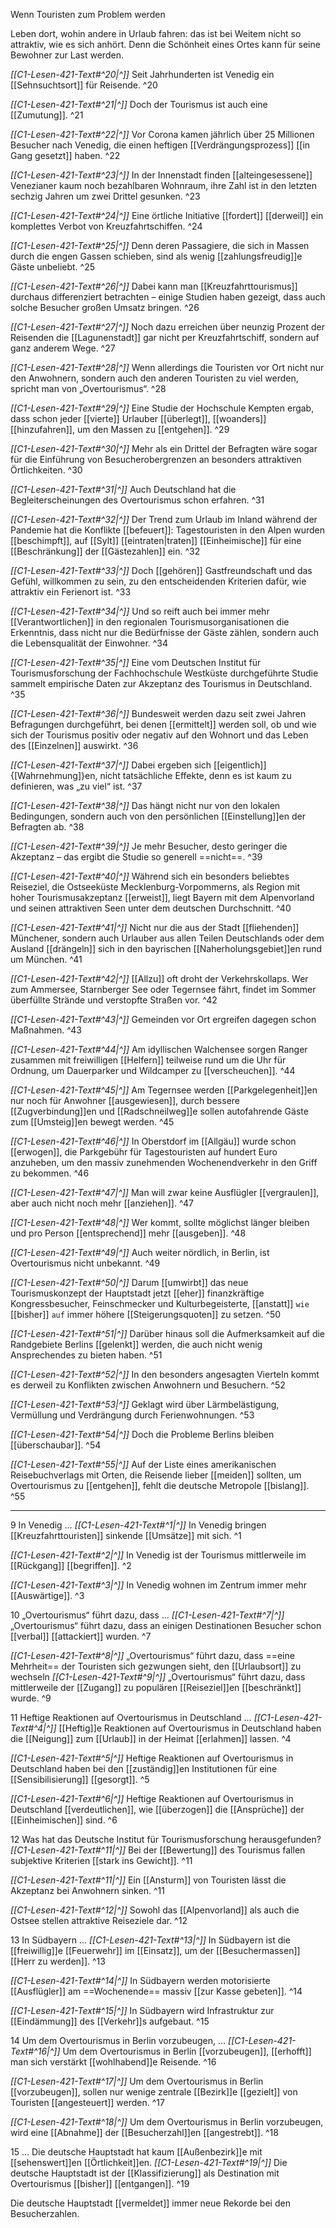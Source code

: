 Wenn Touristen zum Problem werden

Leben dort, wohin andere in Urlaub fahren: das ist bei Weitem nicht so attraktiv, wie es sich anhört. Denn die Schönheit eines Ortes kann für seine Bewohner zur Last werden.

_[[C1-Lesen-421-Text#^20|^]]_ Seit Jahrhunderten ist Venedig ein [[Sehnsuchtsort]] für Reisende. ^20

_[[C1-Lesen-421-Text#^21|^]]_ Doch der Tourismus ist auch eine [[Zumutung]]. ^21

_[[C1-Lesen-421-Text#^22|^]]_ Vor Corona kamen jährlich über 25 Millionen Besucher nach Venedig, die einen heftigen [[Verdrängungsprozess]] [[in Gang gesetzt]] haben. ^22

_[[C1-Lesen-421-Text#^23|^]]_ In der Innenstadt finden [[alteingesessene]] Venezianer kaum noch bezahlbaren Wohnraum, ihre Zahl ist in den letzten sechzig Jahren um zwei Drittel gesunken. ^23

_[[C1-Lesen-421-Text#^24|^]]_ Eine örtliche Initiative [[fordert]] [[derweil]] ein komplettes Verbot von Kreuzfahrtschiffen. ^24

_[[C1-Lesen-421-Text#^25|^]]_ Denn deren Passagiere, die sich in Massen durch die engen Gassen schieben, sind als wenig [[zahlungsfreudig]]e Gäste unbeliebt. ^25

_[[C1-Lesen-421-Text#^26|^]]_ Dabei kann man [[Kreuzfahrttourismus]] durchaus differenziert betrachten – einige Studien haben gezeigt, dass auch solche Besucher großen Umsatz bringen. ^26

_[[C1-Lesen-421-Text#^27|^]]_ Noch dazu erreichen über neunzig Prozent der Reisenden die [[Lagunenstadt]] gar nicht per Kreuzfahrtschiff, sondern auf ganz anderem Wege. ^27

_[[C1-Lesen-421-Text#^28|^]]_ Wenn allerdings die Touristen vor Ort nicht nur den Anwohnern, sondern auch den anderen Touristen zu viel werden, spricht man von „Overtourismus“. ^28

_[[C1-Lesen-421-Text#^29|^]]_ Eine Studie der Hochschule Kempten ergab, dass schon jeder [[vierte]] Urlauber [[überlegt]], [[woanders]] [[hinzufahren]], um den Massen zu [[entgehen]]. ^29

_[[C1-Lesen-421-Text#^30|^]]_ Mehr als ein Drittel der Befragten wäre sogar für die Einführung von Besucherober­grenzen an besonders attraktiven Örtlichkeiten. ^30

_[[C1-Lesen-421-Text#^31|^]]_ Auch Deutschland hat die Begleiterscheinungen des Overtourismus schon erfahren. ^31

_[[C1-Lesen-421-Text#^32|^]]_ Der Trend zum Urlaub im Inland während der Pandemie hat die Konflikte [[befeuert]]: Tagestouristen in den Alpen wurden [[beschimpft]], auf [[Sylt]] [[eintraten|traten]] [[Einheimische]] für eine [[Beschränkung]] der [[Gästezahlen]] ein. ^32

_[[C1-Lesen-421-Text#^33|^]]_ Doch [[gehören]] Gastfreundschaft und das Gefühl, willkommen zu sein, zu den entscheidenden Kriterien dafür, wie attraktiv ein Ferienort ist. ^33

_[[C1-Lesen-421-Text#^34|^]]_ Und so reift auch bei immer mehr [[Verantwortlichen]] in den regionalen Tourismusorganisationen die Erkenntnis, dass nicht nur die Bedürfnisse der Gäste zählen, sondern auch die Lebensqualität der Einwohner. ^34

_[[C1-Lesen-421-Text#^35|^]]_ Eine vom Deutschen Institut für Tourismusforschung der Fachhochschule Westküste durchgeführte Studie sammelt empirische Daten zur Akzeptanz des Tourismus in Deutschland. ^35

_[[C1-Lesen-421-Text#^36|^]]_ Bundesweit werden dazu seit zwei Jahren Befragungen durchgeführt, bei denen [[ermittelt]] werden soll, ob und wie sich der Tourismus positiv oder negativ auf den Wohnort und das Leben des [[Einzelnen]] auswirkt. ^36

_[[C1-Lesen-421-Text#^37|^]]_ Dabei ergeben sich [[eigentlich]] {[Wahrnehmung]}en, nicht tatsächliche Effekte, denn es ist kaum zu definieren, was „zu viel“ ist. ^37

_[[C1-Lesen-421-Text#^38|^]]_ Das hängt nicht nur von den lokalen Bedingungen, sondern auch von den persönlichen [[Einstellung]]en der Befragten ab. ^38

_[[C1-Lesen-421-Text#^39|^]]_ Je mehr Besucher, desto geringer die Akzeptanz – das ergibt die Studie so generell ==nicht==. ^39

_[[C1-Lesen-421-Text#^40|^]]_ Während sich ein besonders beliebtes Reiseziel, die Ostseeküste Mecklenburg-Vorpommerns, als Region mit hoher Tourismusakzeptanz [[erweist]], liegt Bayern mit dem Alpenvorland und seinen attraktiven Seen unter dem deutschen Durchschnitt. ^40

_[[C1-Lesen-421-Text#^41|^]]_ Nicht nur die aus der Stadt [[fliehenden]] Münchener, sondern auch Urlauber aus allen Teilen Deutschlands oder dem Ausland [[drängeln]] sich in den bayrischen [[Naherholungsgebiet]]en rund um München. ^41

_[[C1-Lesen-421-Text#^42|^]]_ [[Allzu]] oft droht der Verkehrskollaps. Wer zum Ammersee, Starnberger See oder Tegernsee fährt, findet im Sommer überfüllte Strände und verstopfte Straßen vor. ^42

_[[C1-Lesen-421-Text#^43|^]]_ Gemeinden vor Ort ergreifen dagegen schon Maßnahmen. ^43

_[[C1-Lesen-421-Text#^44|^]]_ Am idyllischen Walchensee sorgen Ranger zusammen mit freiwilligen [[Helfern]] teilweise rund um die Uhr für Ordnung, um Dauerparker und Wildcamper zu [[verscheuchen]]. ^44

_[[C1-Lesen-421-Text#^45|^]]_ Am Tegernsee werden [[Parkgelegenheit]]en nur noch für Anwohner [[ausgewiesen]], durch bessere [[Zugverbindung]]en und [[Radschneilweg]]e sollen autofahrende Gäste zum [[Umsteig]]en bewegt werden. ^45

_[[C1-Lesen-421-Text#^46|^]]_ In Oberstdorf im [[Allgäu]] wurde schon [[erwogen]], die Parkgebühr für Tagestouristen auf hundert Euro anzuheben, um den massiv zunehmenden Wochenendverkehr in den Griff zu bekommen. ^46

_[[C1-Lesen-421-Text#^47|^]]_ Man will zwar keine Ausflügler [[vergraulen]], aber auch nicht noch mehr [[anziehen]]. ^47

_[[C1-Lesen-421-Text#^48|^]]_ Wer kommt, sollte möglichst länger bleiben und pro Person [[entsprechend]] mehr [[ausgeben]]. ^48

_[[C1-Lesen-421-Text#^49|^]]_ Auch weiter nördlich, in Berlin, ist Overtourismus nicht unbekannt. ^49

_[[C1-Lesen-421-Text#^50|^]]_ Darum [[umwirbt]] das neue Tourismuskonzept der Hauptstadt jetzt [[eher]] finanzkräftige Kongressbesucher, Feinschmecker und Kulturbegeisterte, [[anstatt]] `wie` [[bisher]] `auf` immer höhere [[Steigerungsquoten]] zu setzen. ^50

_[[C1-Lesen-421-Text#^51|^]]_ Darüber hinaus soll die Aufmerksamkeit auf die Randgebiete Berlins [[gelenkt]] werden, die auch nicht wenig Ansprechendes zu bieten haben. ^51

_[[C1-Lesen-421-Text#^52|^]]_ In den besonders angesagten Vierteln kommt es derweil zu Konflikten zwischen Anwohnern und Besuchern. ^52

_[[C1-Lesen-421-Text#^53|^]]_ Geklagt wird über Lärmbelästigung, Vermüllung und Verdrängung durch Ferienwohnungen. ^53

_[[C1-Lesen-421-Text#^54|^]]_ Doch die Probleme Berlins bleiben [[überschaubar]]. ^54

_[[C1-Lesen-421-Text#^55|^]]_ Auf der Liste eines amerikanischen Reisebuchverlags mit Orten, die Reisende lieber [[meiden]] sollten, um Overtourismus zu [[entgehen]], fehlt die deutsche Metropole [[bislang]]. ^55

---

9 In Venedig …
_[[C1-Lesen-421-Text#^1|^]]_ In Venedig bringen [[Kreuzfahrttouristen]] sinkende [[Umsätze]] mit sich. ^1

_[[C1-Lesen-421-Text#^2|^]]_ In Venedig ist der Tourismus mittlerweile im [[Rückgang]] [[begriffen]]. ^2

_[[C1-Lesen-421-Text#^3|^]]_ In Venedig wohnen im Zentrum immer mehr [[Auswärtige]]. ^3

10 „Overtourismus“ führt dazu, dass …
_[[C1-Lesen-421-Text#^7|^]]_ „Overtourismus“ führt dazu, dass an einigen Destinationen Besucher schon [[verbal]] [[attackiert]] wurden. ^7

_[[C1-Lesen-421-Text#^8|^]]_ „Overtourismus“ führt dazu, dass ==eine Mehrheit== der Touristen sich gezwungen sieht, den [[Urlaubsort]] zu wechseln
_[[C1-Lesen-421-Text#^9|^]]_ „Overtourismus“ führt dazu, dass mittlerweile der [[Zugang]] zu populären [[Reiseziel]]en [[beschränkt]] wurde. ^9

11 Heftige Reaktionen auf Overtourismus in Deutschland …
_[[C1-Lesen-421-Text#^4|^]]_ [[Heftig]]e Reaktionen auf Overtourismus in Deutschland haben die [[Neigung]] zum [[Urlaub]] in der Heimat [[erlahmen]] lassen. ^4

_[[C1-Lesen-421-Text#^5|^]]_ Heftige Reaktionen auf Overtourismus in Deutschland haben bei den [[zuständig]]en Institutionen für eine [[Sensibilisierung]] [[gesorgt]]. ^5

_[[C1-Lesen-421-Text#^6|^]]_ Heftige Reaktionen auf Overtourismus in Deutschland [[verdeutlichen]], wie [[überzogen]] die [[Ansprüche]] der [[Einheimischen]] sind. ^6

12 Was hat das Deutsche Institut für Tourismusforschung herausgefunden?
_[[C1-Lesen-421-Text#^11|^]]_ Bei der [[Bewertung]] des Tourismus fallen subjektive Kriterien [[stark ins Gewicht]]. ^11

_[[C1-Lesen-421-Text#^11|^]]_ Ein [[Ansturm]] von Touristen lässt die Akzeptanz bei Anwohnern sinken. ^11

_[[C1-Lesen-421-Text#^12|^]]_ Sowohl das [[Alpenvorland]] als auch die Ostsee stellen attraktive Reiseziele dar. ^12

13 In Südbayern …
_[[C1-Lesen-421-Text#^13|^]]_ In Südbayern ist die [[freiwillig]]e [[Feuerwehr]] im [[Einsatz]], um der [[Besuchermassen]] [[Herr zu werden]]. ^13

_[[C1-Lesen-421-Text#^14|^]]_ In Südbayern werden motorisierte [[Ausflügler]] am ==Wochenende== massiv [[zur Kasse gebeten]]. ^14

_[[C1-Lesen-421-Text#^15|^]]_ In Südbayern wird Infrastruktur zur [[Eindämmung]] des [[Verkehr]]s aufgebaut. ^15

14 Um dem Overtourismus in Berlin vorzubeugen, …
_[[C1-Lesen-421-Text#^16|^]]_ Um dem Overtourismus in Berlin [[vorzubeugen]], [[erhofft]] man sich verstärkt [[wohlhabend]]e Reisende. ^16

_[[C1-Lesen-421-Text#^17|^]]_ Um dem Overtourismus in Berlin [[vorzubeugen]], sollen nur wenige zentrale [[Bezirk]]e [[gezielt]] von Touristen [[angesteuert]] werden. ^17

_[[C1-Lesen-421-Text#^18|^]]_ Um dem Overtourismus in Berlin vorzubeugen, wird eine [[Abnahme]] der [[Besucherzahl]]en [[angestrebt]]. ^18

15 …
Die deutsche Hauptstadt hat kaum [[Außenbezirk]]e mit [[sehenswert]]en [[Örtlichkeit]]en.
_[[C1-Lesen-421-Text#^19|^]]_ Die deutsche Hauptstadt ist der [[Klassifizierung]] als Destination mit Overtourismus [[bisher]] [[entgangen]]. ^19

Die deutsche Hauptstadt [[vermeldet]] immer neue Rekorde bei den Besucherzahlen.

